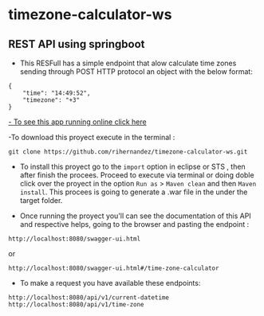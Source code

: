 # timezone-calculator-ws

## REST API using springboot

- This RESFull has a simple endpoint that alow calculate time zones sending through POST HTTP protocol an object with the below format:

```
{
    "time": "14:49:52",
    "timezone": "+3"
}
```

[- To see this app running online click here](https://timezone-calculator-ws.herokuapp.com/swagger-ui.html#/time-zone-calculator)

-To download this proyect execute in the terminal :
```
git clone https://github.com/rihernandez/timezone-calculator-ws.git
```

- To install this proyect go to the `import` option in eclipse or STS , then after finish the procees. Proceed to execute via terminal or doing doble click over the proyect in the option `Run as` > `Maven clean` and then `Maven install`. This procees is going to generate a .war file in the under the target folder.

- Once running the proyect you'll can see the documentation of this API and respective helps, going to the browser and pasting the endpoint :
```
http://localhost:8080/swagger-ui.html
```
or 
```
http://localhost:8080/swagger-ui.html#/time-zone-calculator
```

- To make a request you have available these endpoints:
```
http://localhost:8080/api/v1/current-datetime
http://localhost:8080/api/v1/time-zone
```




